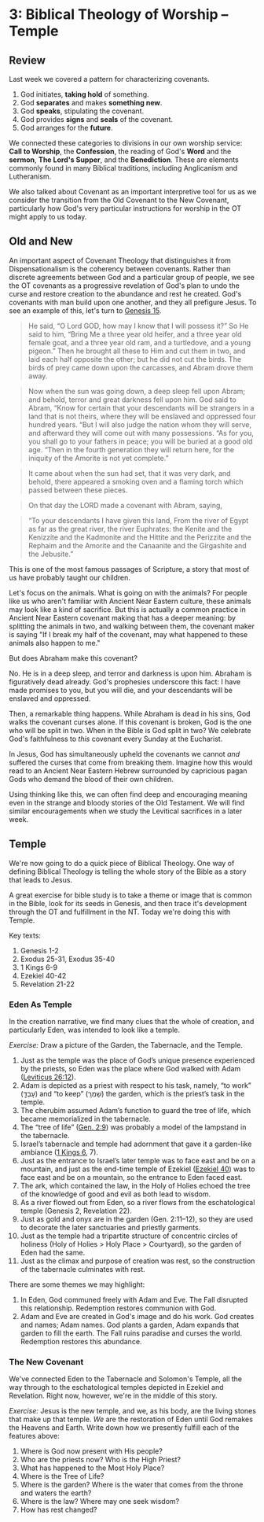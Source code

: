 # 3: Biblical Theology of Worship – Temple

## Review

Last week we covered a pattern for characterizing covenants. 

1. God initiates, **taking hold** of something.
2. God **separates** and makes **something new**.
3. God **speaks**, stipulating the covenant.
4. God provides **signs** and **seals** of the covenant.
5. God arranges for the **future**.

We connected these categories to divisions in our own worship service: **Call to Worship**, the **Confession**, the reading of God's **Word** and the **sermon**, **The Lord's Supper**, and the **Benediction**. These are elements commonly found in many Biblical traditions, including Anglicanism and Lutheranism.

We also talked about Covenant as an important interpretive tool for us as we consider the transition from the Old Covenant to the New Covenant, particularly how God's very particular instructions for worship in the OT might apply to us today.

## Old and New

An important aspect of Covenant Theology that distinguishes it from Dispensationalism is the coherency between covenants. Rather than discrete agreements between God and a particular group of people, we see the OT covenants as a progressive revelation of God's plan to undo the curse and restore creation to the abundance and rest he created. God's covenants with man build upon one another, and they all prefigure Jesus. To see an example of this, let's turn to [Genesis 15](https://biblehub.com/p/nas/heb/genesis/15.shtml).

>He said, “O Lord GOD, how may I know that I will possess it?” So He said to him, “Bring Me a three year old heifer, and a three year old female goat, and a three year old ram, and a turtledove, and a young pigeon.” Then he brought all these to Him and cut them in two, and laid each half opposite the other; but he did not cut the birds. The birds of prey came down upon the carcasses, and Abram drove them away.

>Now when the sun was going down, a deep sleep fell upon Abram; and behold, terror and great darkness fell upon him. God said to Abram, “Know for certain that your descendants will be strangers in a land that is not theirs, where they will be enslaved and oppressed four hundred years. “But I will also judge the nation whom they will serve, and afterward they will come out with many possessions. “As for you, you shall go to your fathers in peace; you will be buried at a good old age. “Then in the fourth generation they will return here, for the iniquity of the Amorite is not yet complete.”

>It came about when the sun had set, that it was very dark, and behold, there appeared a smoking oven and a flaming torch which passed between these pieces.
      
>On that day the LORD made a covenant with Abram, saying,
            
>“To your descendants I have given this land,
    From the river of Egypt as far as the great river, the river Euphrates: the Kenite and the Kenizzite and the Kadmonite and the Hittite and the Perizzite and the Rephaim and the Amorite and the Canaanite and the Girgashite and the Jebusite.”
    
This is one of the most famous passages of Scripture, a story that most of us have probably taught our children. 

Let's focus on the animals. What is going on with the animals? For people like us who aren't familiar with Ancient Near Eastern culture, these animals may look like a kind of sacrifice. But this is actually a common practice in Ancient Near Eastern covenant making that has a deeper meaning: by splitting the animals in two, and walking between them, the covenant maker is saying "If I break my half of the covenant, may what happened to these animals also happen to me."

But does Abraham make this covenant? 

No. He is in a deep sleep, and terror and darkness is upon him. Abraham is figuratively dead already. God's prophesies underscore this fact: I have made promises to you, but you will die, and your descendants will be enslaved and oppressed. 

Then, a remarkable thing happens. While Abraham is dead in his sins, God walks the covenant curses alone. If this covenant is broken, God is the one who will be split in two. When in the Bible is God split in two? We celebrate God's faithfulness to _this_ covenant every Sunday at the Eucharist.

In Jesus, God has simultaneously upheld the covenants we cannot _and_ suffered the curses that come from breaking them. Imagine how this would read to an Ancient Near Eastern Hebrew surrounded by capricious pagan Gods who demand the blood of their own children. 

Using thinking like this, we can often find deep and encouraging meaning even in the strange and bloody stories of the Old Testament. We will find similar encouragements when we study the Levitical sacrifices in a later week.

## Temple

We're now going to do a quick piece of Biblical Theology. One way of defining Biblical Theology is telling the whole story of the Bible as a story that leads to Jesus.

A great exercise for bible study is to take a theme or image that is common in the Bible, look for its seeds in Genesis, and then trace it's development through the OT and fulfillment in the NT. Today we're doing this with Temple.

Key texts: 

1. Genesis 1-2
2. Exodus 25-31, Exodus 35-40
3. 1 Kings 6-9
4. Ezekiel 40-42
5. Revelation 21-22

### Eden As Temple

In the creation narrative, we find many clues that the whole of creation, and particularly Eden, was intended to look like a temple.

_Exercise:_ Draw a picture of the Garden, the Tabernacle, and the Temple.

1. Just as the temple was the place of God’s unique presence experienced by the priests, so Eden was the place where God walked with Adam ([Leviticus 26:12](https://biblehub.com/p/nas/heb/leviticus/26.shtml)).
2. Adam is depicted as a priest with respect to his task, namely, “to work” (עָבְדָ֖) and “to keep” (שָׁמְרָֽ) the garden, which is the priest’s task in the temple.
3. The cherubim assumed Adam’s function to guard the tree of life, which became memorialized in the tabernacle.
4. The “tree of life” ([Gen. 2:9](https://biblehub.com/p/nas/heb/genesis/2.shtml)) was probably a model of the lampstand in the tabernacle.
5. Israel’s tabernacle and temple had adornment that gave it a garden-like ambiance ([1 Kings 6](https://biblehub.com/p/nas/heb/1_kings/6.shtml), 7).
6. Just as the entrance to Israel’s later temple was to face east and be on a mountain, and just as the end-time temple of Ezekiel ([Ezekiel 40](https://biblehub.com/p/nas/heb/ezekiel/40.shtml)) was to face east and be on a mountain, so the entrance to Eden faced east.
7. The ark, which contained the law, in the Holy of Holies echoed the tree of the knowledge of good and evil as both lead to wisdom.
8. As a river flowed out from Eden, so a river flows from the eschatological temple (Genesis 2, Revelation 22).
9. Just as gold and onyx are in the garden (Gen. 2:11–12), so they are used to decorate the later sanctuaries and priestly garments.
10. Just as the temple had a tripartite structure of concentric circles of holiness (Holy of Holies > Holy Place > Courtyard), so the garden of Eden had the same.
11. Just as the climax and purpose of creation was rest, so the construction of the tabernacle culminates with rest.

There are some themes we may highlight:

1. In Eden, God communed freely with Adam and Eve. The Fall disrupted this relationship. Redemption restores communion with God.
2. Adam and Eve are created in God's image and do his work. God creates and names; Adam names. God plants a garden, Adam expands that garden to fill the earth. The Fall ruins paradise and curses the world. Redemption restores this abundance.

### The New Covenant

We've connected Eden to the Tabernacle and Solomon's Temple, all the way through to the eschatological temples depicted in Ezekiel and Revelation. Right now, however, we're in the middle of this story. 

_Exercise:_ Jesus is the new temple, and we, as his body, are the living stones that make up that temple. _We_ are the restoration of Eden until God remakes the Heavens and Earth. Write down how we presently fulfill each of the features above:

1. Where is God now present with His people?
2. Who are the priests now? Who is the High Priest?
3. What has happened to the Most Holy Place?
4. Where is the Tree of Life?
5. Where is the garden? Where is the water that comes from the throne and waters the earth? 
6. Where is the law? Where may one seek wisdom?
7. How has rest changed?
